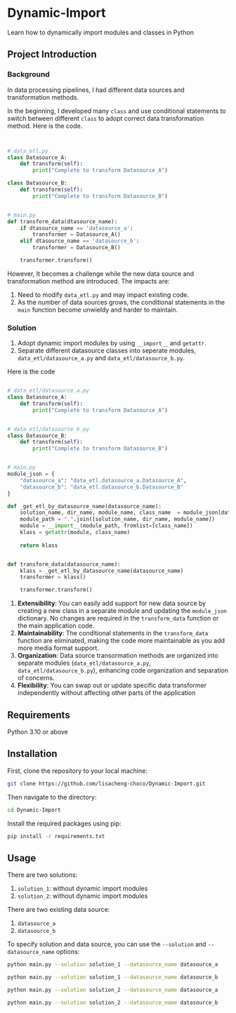 # Dynamic-Import
Learn how to dynamically import modules and classes in Python

## Project Introduction
### Background

In data processing pipelines, I had different data sources and transformation methods.

In the beginning, I developed many `class` and use conditional statements to switch between different `class` to adopt correct data transformation method. Here is the code.

```python


# data_etl.py
class Datasource_A:
    def transform(self):
        print("Complete to transform Datasource_A")

class Datasource_B:
    def transform(self):
        print("Complete to transform Datasource_B")


# main.py
def transform_data(dtasource_name):
    if dtasource_name == 'datasource_a':
        transformer = Datasource_A()
    elif dtasource_name == 'datasource_b':
        transformer = Datasource_B()

    transformer.transform()

```

However, It becomes a challenge while the new data source and transformation method are introduced. The impacts are:

1. Need to modify `data_etl.py` and may impact existing code.
2. As the number of data sources grows, the conditional statements in the `main` function become unwieldy and harder to maintain.

### Solution
1. Adopt dynamic import modules by using `__import__` and `getattr`.
2. Separate different datasource classes into seperate modules, `data_etl/datasource_a.py` and `data_etl/datasource_b.py`.

Here is the code
```python

# data_etl/datasource_a.py
class Datasource_A:
    def transform(self):
        print("Complete to transform Datasource_A")


# data_etl/datasource_b.py
class Datasource_B:
    def transform(self):
        print("Complete to transform Datasource_B")


# main.py
module_json = {
    "datasource_a": "data_etl.datasource_a.Datasource_A",
    "datasource_b": "data_etl.datasource_b.Datasource_B"
}

def _get_etl_by_datasource_name(datasource_name): 
    solution_name, dir_name, module_name, class_name  = module_json[datasource_name].rsplit('.', 3)
    module_path = ".".join([solution_name, dir_name, module_name])
    module = __import__(module_path, fromlist=[class_name])
    klass = getattr(module, class_name)
        
    return klass


def transform_data(datasource_name):
    klass = _get_etl_by_datasource_name(datasource_name)
    transformer = klass()

    transformer.transform()

```

1. **Extensibility**: You can easily add support for new data source by creating a new class in a separate module and updating the `module_json` dictionary. No changes are required in the `transform_data` function or the main application code.
2. **Maintainability**: The conditional statements in the `transform_data` function are eliminated, making the code more maintainable as you add more media format support.
3. **Organization**: Data source transormation methods are organized into separate modules (`data_etl/datasource_a.py`, `data_etl/datasource_b.py`), enhancing code organization and separation of concerns.
4. **Flexibility**: You can swap out or update specific data transformer independently without affecting other parts of the application

## Requirements
Python 3.10 or above

## Installation

First, clone the repository to your local machine:

```bash
git clone https://github.com/lisacheng-choco/Dynamic-Import.git
```

Then navigate to the directory:

```bash
cd Dynamic-Import
```

Install the required packages using pip:

```bash
pip install -r requirements.txt
```

## Usage

There are two solutions:
1. `solution_1`: without dynamic import modules
2. `solution_2`: without dynamic import modules

There are two existing data source:
1. `datasource_a`
2. `datasource_b`

To specify solution and data source, you can use the `--solution` and `--datasource_name` options:

```bash
python main.py --solution solution_1 --datasource_name datasource_a
```
```bash
python main.py --solution solution_1 --datasource_name datasource_b
```
```bash
python main.py --solution solution_2 --datasource_name datasource_a
```
```bash
python main.py --solution solution_2 --datasource_name datasource_b
```

